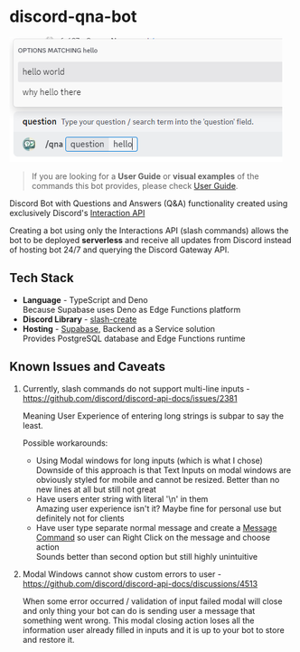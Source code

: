 # discord-qna-bot

![qna search](docs/assets/qna-search.png)

> If you are looking for a **User Guide** or **visual examples** of the commands this bot provides, please check [User Guide](docs/user-guide.md).

Discord Bot with Questions and Answers (Q&A) functionality created using exclusively Discord's [Interaction API](https://discord.com/developers/docs/interactions/application-commands)

Creating a bot using only the Interactions API (slash commands) allows the bot to be deployed **serverless** and receive all updates from Discord instead of hosting bot 24/7 and querying the Discord Gateway API.

## Tech Stack
- **Language** - TypeScript and Deno  
    Because Supabase uses Deno as Edge Functions platform
- **Discord Library** - [slash-create](https://github.com/Snazzah/slash-create)
- **Hosting** - [Supabase](https://supabase.com/), Backend as a Service solution  
    Provides PostgreSQL database and Edge Functions runtime

## Known Issues and Caveats
1) Currently, slash commands do not support multi-line inputs - https://github.com/discord/discord-api-docs/issues/2381

    Meaning User Experience of entering long strings is subpar to say the least.

    Possible workarounds:
    - Using Modal windows for long inputs (which is what I chose)  
        Downside of this approach is that Text Inputs on modal windows are obviously styled for mobile and cannot be resized. Better than no new lines at all but still not great
    - Have users enter string with literal '\n' in them  
        Amazing user experience isn't it? Maybe fine for personal use but definitely not for clients
    - Have user type separate normal message and create a [Message Command](https://discord.com/developers/docs/interactions/application-commands#message-commands) so user can Right Click on the message and choose action  
        Sounds better than second option but still highly unintuitive

2) Modal Windows cannot show custom errors to user - https://github.com/discord/discord-api-docs/discussions/4513

    When some error occurred / validation of input failed modal will close and only thing your bot can do is sending user a message that something went wrong. This modal closing action loses all the information user already filled in inputs and it is up to your bot to store and restore it.
